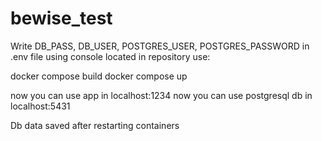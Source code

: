 # bewise_test
Write DB_PASS, DB_USER, POSTGRES_USER, POSTGRES_PASSWORD in .env file
using console located in repository use:

docker compose build
docker compose up

now you can use app in localhost:1234
now you can use postgresql db in localhost:5431

Db data saved after restarting containers
